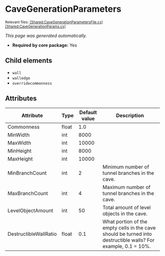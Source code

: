 # CaveGenerationParameters
<sup>Relevant files: [[Shared:CaveGenerationParametersFile.cs]](https://github.com/Regalis11/Barotrauma/blob/master/Barotrauma/BarotraumaShared/SharedSource/ContentManagement/ContentFile/CaveGenerationParametersFile.cs) [[Shared:CaveGenerationParams.cs]](https://github.com/Regalis11/Barotrauma/blob/master/Barotrauma/BarotraumaShared/SharedSource/Map/Levels/CaveGenerationParams.cs)</sup>

*This page was generated automatically.*

- **Required by core package:** Yes



## Child elements
- `wall`
- `walledge`
- `overridecommonness`


## Attributes

| Attribute             | Type  | Default value | Description                                                                                                   |
|-----------------------|-------|---------------|---------------------------------------------------------------------------------------------------------------|
| Commonness            | float | 1.0           |                                                                                                               |
| MinWidth              | int   | 8000          |                                                                                                               |
| MaxWidth              | int   | 10000         |                                                                                                               |
| MinHeight             | int   | 8000          |                                                                                                               |
| MaxHeight             | int   | 10000         |                                                                                                               |
| MinBranchCount        | int   | 2             | Minimum number of tunnel branches in the cave.                                                                |
| MaxBranchCount        | int   | 4             | Maximum number of tunnel branches in the cave.                                                                |
| LevelObjectAmount     | int   | 50            | Total amount of level objects in the cave.                                                                    |
| DestructibleWallRatio | float | 0.1           | What portion of the empty cells in the cave should be turned into destructible walls? For example, 0.1 = 10%. |



